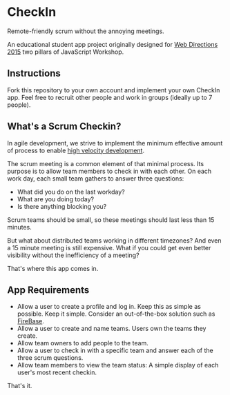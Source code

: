 # CheckIn

Remote-friendly scrum without the annoying meetings.

An educational student app project originally designed for [Web Directions 2015](http://www.webdirections.org/wd15/#workshops) two pillars of JavaScript Workshop.

## Instructions

Fork this repository to your own account and implement your own CheckIn app. Feel free to recruit other people and work in groups (ideally up to 7 people).


## What's a Scrum Checkin?

In agile development, we strive to implement the minimum effective amount of process to enable [high velocity development](https://medium.com/javascript-scene/how-to-build-a-high-velocity-development-team-4b2360d34021).

The scrum meeting is a common element of that minimal process. Its purpose is to allow team members to check in with each other. On each work day, each small team gathers to answer three questions:

* What did you do on the last workday?
* What are you doing today?
* Is there anything blocking you?

Scrum teams should be small, so these meetings should last less than 15 minutes.

But what about distributed teams working in different timezones? And even a 15 minute meeting is still expensive. What if you could get even better visibility without the inefficiency of a meeting?

That's where this app comes in.


## App Requirements

* Allow a user to create a profile and log in. Keep this as simple as possible. Keep it simple. Consider an out-of-the-box solution such as [FireBase](https://www.firebase.com/docs/web/guide/user-auth.html).
* Allow a user to create and name teams. Users own the teams they create.
* Allow team owners to add people to the team.
* Allow a user to check in with a specific team and answer each of the three scrum questions.
* Allow team members to view the team status: A simple display of each user's most recent checkin.

That's it.
